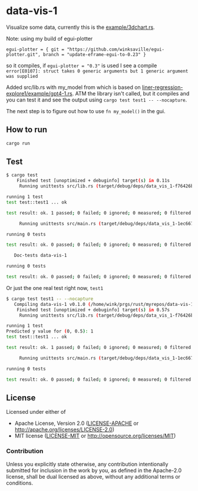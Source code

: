 # data-vis-1

Visualize some data, currently this is the [example/3dchart.rs](https://github.com/Gip-Gip/egui-plotter/blob/c13ddc7dcd2e1b5be77cb3ad92db3c256845c78e/examples/3dchart.rs).

Note: using my build of egui-plotter
```
egui-plotter = { git = "https://github.com/winksaville/egui-plotter.git", branch = "update-eframe-egui-to-0.23" }
```
so it compiles, if `egui-plotter = "0.3"` is used I see a compile `error[E0107]: struct takes 0 generic arguments but 1 generic argument was supplied`

Added src/lib.rs with my_model from which is based on
[liner-regression-explore1/example/gpt4-1.rs](https://github.com/winksaville/linear-regression-explore1/blob/1ce9cd45cdc95741b9e4962b7a9085e3d57aad21/examples/gpt4-1.rs).
ATM the library isn't called, but it compiles and you can test it and see
the output using `cargo test test1 -- --nocapture`.

The next step is to figure out how to use `fn my_model()` in the gui.

## How to run

```bash
cargo run
```

## Test

```bash
$ cargo test
    Finished test [unoptimized + debuginfo] target(s) in 0.11s
     Running unittests src/lib.rs (target/debug/deps/data_vis_1-f76426bdcaa1b799)

running 1 test
test test::test1 ... ok

test result: ok. 1 passed; 0 failed; 0 ignored; 0 measured; 0 filtered out; finished in 0.00s

     Running unittests src/main.rs (target/debug/deps/data_vis_1-1ec6672041afe936)

running 0 tests

test result: ok. 0 passed; 0 failed; 0 ignored; 0 measured; 0 filtered out; finished in 0.00s

   Doc-tests data-vis-1

running 0 tests

test result: ok. 0 passed; 0 failed; 0 ignored; 0 measured; 0 filtered out; finished in 0.00s
```

Or just the one real test right now, `test1`
```bash
$ cargo test test1 -- --nocapture
   Compiling data-vis-1 v0.1.0 (/home/wink/prgs/rust/myrepos/data-vis-1)
    Finished test [unoptimized + debuginfo] target(s) in 0.57s
     Running unittests src/lib.rs (target/debug/deps/data_vis_1-f76426bdcaa1b799)

running 1 test
Predicted y value for (0, 0.5): 1
test test::test1 ... ok

test result: ok. 1 passed; 0 failed; 0 ignored; 0 measured; 0 filtered out; finished in 0.00s

     Running unittests src/main.rs (target/debug/deps/data_vis_1-1ec6672041afe936)

running 0 tests

test result: ok. 0 passed; 0 failed; 0 ignored; 0 measured; 0 filtered out; finished in 0.00s
```

## License

Licensed under either of

- Apache License, Version 2.0 ([LICENSE-APACHE](LICENSE-APACHE) or http://apache.org/licenses/LICENSE-2.0)
- MIT license ([LICENSE-MIT](LICENSE-MIT) or http://opensource.org/licenses/MIT)

### Contribution

Unless you explicitly state otherwise, any contribution intentionally submitted
for inclusion in the work by you, as defined in the Apache-2.0 license, shall
be dual licensed as above, without any additional terms or conditions.